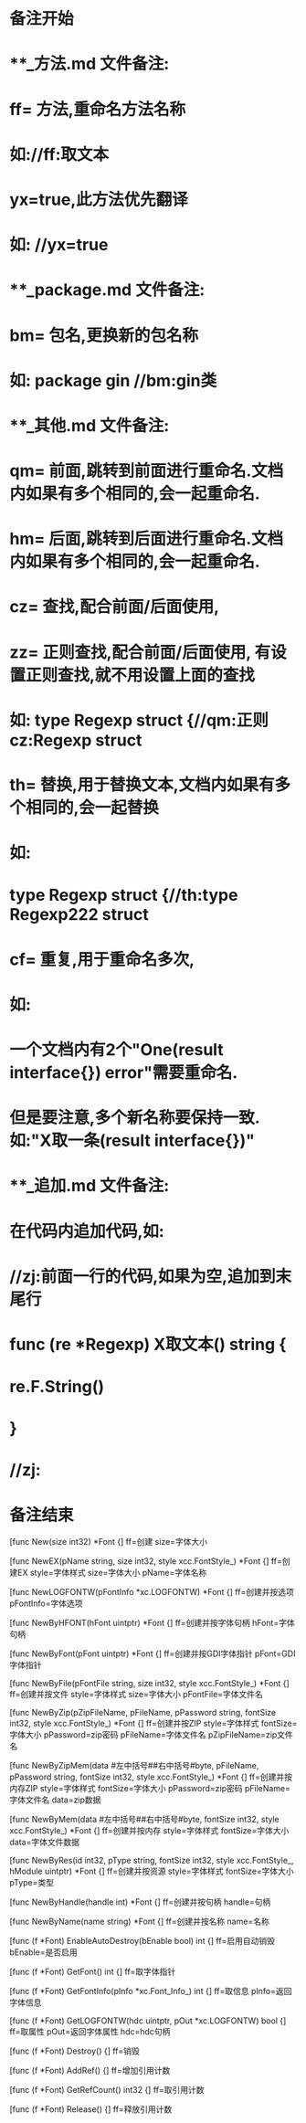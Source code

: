 # 备注开始
# **_方法.md 文件备注:
# ff= 方法,重命名方法名称
# 如://ff:取文本
#
# yx=true,此方法优先翻译
# 如: //yx=true

# **_package.md 文件备注:
# bm= 包名,更换新的包名称 
# 如: package gin //bm:gin类

# **_其他.md 文件备注:
# qm= 前面,跳转到前面进行重命名.文档内如果有多个相同的,会一起重命名.
# hm= 后面,跳转到后面进行重命名.文档内如果有多个相同的,会一起重命名.
# cz= 查找,配合前面/后面使用,
# zz= 正则查找,配合前面/后面使用, 有设置正则查找,就不用设置上面的查找
# 如: type Regexp struct {//qm:正则 cz:Regexp struct
#
# th= 替换,用于替换文本,文档内如果有多个相同的,会一起替换
# 如:
# type Regexp struct {//th:type Regexp222 struct
#
# cf= 重复,用于重命名多次,
# 如: 
# 一个文档内有2个"One(result interface{}) error"需要重命名.
# 但是要注意,多个新名称要保持一致. 如:"X取一条(result interface{})"

# **_追加.md 文件备注:
# 在代码内追加代码,如:
# //zj:前面一行的代码,如果为空,追加到末尾行
# func (re *Regexp) X取文本() string { 
# re.F.String()
# }
# //zj:
# 备注结束

[func New(size int32) *Font {]
ff=创建
size=字体大小

[func NewEX(pName string, size int32, style xcc.FontStyle_) *Font {]
ff=创建EX
style=字体样式
size=字体大小
pName=字体名称

[func NewLOGFONTW(pFontInfo *xc.LOGFONTW) *Font {]
ff=创建并按选项
pFontInfo=字体选项

[func NewByHFONT(hFont uintptr) *Font {]
ff=创建并按字体句柄
hFont=字体句柄

[func NewByFont(pFont uintptr) *Font {]
ff=创建并按GDI字体指针
pFont=GDI字体指针

[func NewByFile(pFontFile string, size int32, style xcc.FontStyle_) *Font {]
ff=创建并按文件
style=字体样式
size=字体大小
pFontFile=字体文件名

[func NewByZip(pZipFileName, pFileName, pPassword string, fontSize int32, style xcc.FontStyle_) *Font {]
ff=创建并按ZIP
style=字体样式
fontSize=字体大小
pPassword=zip密码
pFileName=字体文件名
pZipFileName=zip文件名

[func NewByZipMem(data #左中括号##右中括号#byte, pFileName, pPassword string, fontSize int32, style xcc.FontStyle_) *Font {]
ff=创建并按内存ZIP
style=字体样式
fontSize=字体大小
pPassword=zip密码
pFileName=字体文件名
data=zip数据

[func NewByMem(data #左中括号##右中括号#byte, fontSize int32, style xcc.FontStyle_) *Font {]
ff=创建并按内存
style=字体样式
fontSize=字体大小
data=字体文件数据

[func NewByRes(id int32, pType string, fontSize int32, style xcc.FontStyle_, hModule uintptr) *Font {]
ff=创建并按资源
style=字体样式
fontSize=字体大小
pType=类型

[func NewByHandle(handle int) *Font {]
ff=创建并按句柄
handle=句柄

[func NewByName(name string) *Font {]
ff=创建并按名称
name=名称

[func (f *Font) EnableAutoDestroy(bEnable bool) int {]
ff=启用自动销毁
bEnable=是否启用

[func (f *Font) GetFont() int {]
ff=取字体指针

[func (f *Font) GetFontInfo(pInfo *xc.Font_Info_) int {]
ff=取信息
pInfo=返回字体信息

[func (f *Font) GetLOGFONTW(hdc uintptr, pOut *xc.LOGFONTW) bool {]
ff=取属性
pOut=返回字体属性
hdc=hdc句柄

[func (f *Font) Destroy() {]
ff=销毁

[func (f *Font) AddRef() {]
ff=增加引用计数

[func (f *Font) GetRefCount() int32 {]
ff=取引用计数

[func (f *Font) Release() {]
ff=释放引用计数
